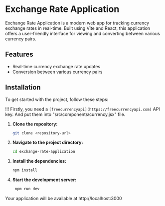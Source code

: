 # Exchange Rate Application

Exchange Rate Application is a modern web app for tracking currency exchange rates in real-time. Built using Vite and React, this application offers a user-friendly interface for viewing and converting between various currency pairs.

## Features

- Real-time currency exchange rate updates
- Conversion between various currency pairs

## Installation

To get started with the project, follow these steps:

!!! Firstly, you need a `[freecurrencyapi](https://freecurrencyapi.com)` API key. And put them into "src\components\currency.jsx" file.

1. **Clone the repository:**
   ```bash
   git clone <repository-url>

   
2. **Navigate to the project directory:**
   ```bash
   cd exchange-rate-application


3. **Install the dependencies:**
   ```bash
   npm install


4. **Start the development server:**
   ```bash
    npm run dev


Your application will be available at http://localhost:3000
